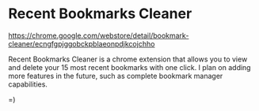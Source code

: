 Recent Bookmarks Cleaner
=============

https://chrome.google.com/webstore/detail/bookmark-cleaner/ecngfgpjggobckpblaeonpdjkcojchho

Recent Bookmarks Cleaner is a chrome extension that allows you to view and delete your 15 most recent bookmarks with one click.
I plan on adding more features in the future, such as complete bookmark manager capabilities. 

=)




